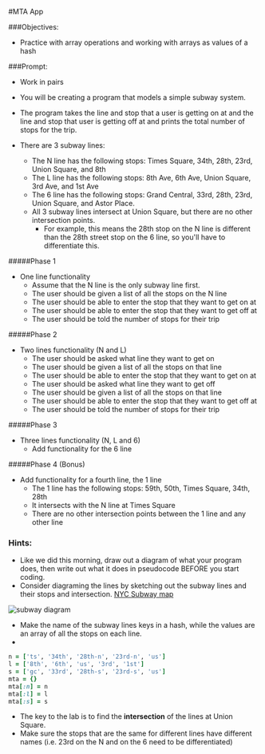 #MTA App

###Objectives:
- Practice with array operations and working with arrays as values of a hash

###Prompt:
- Work in pairs
- You will be creating a program that models a simple subway system.

- The program takes the line and stop that a user is getting on at and the line
and stop that user is getting off at and prints the total number of stops for the trip.
- There are 3 subway lines:
  - The N line has the following stops: Times Square, 34th, 28th, 23rd, Union Square, and 8th
  - The L line has the following stops: 8th Ave, 6th Ave, Union Square, 3rd Ave, and 1st Ave
  - The 6 line has the following stops: Grand Central, 33rd, 28th, 23rd, Union Square, and Astor Place.
  - All 3 subway lines intersect at Union Square, but there are no other intersection points.
    - For example, this means the 28th stop on the N line is different than the 28th street stop on the 6 line, so you'll have to differentiate this.

#####Phase 1
- One line functionality
  - Assume that the N line is the only subway line first.
  - The user should be given a list of all the stops on the N line
  - The user should be able to enter the stop that they want to get on at
  - The user should be able to enter the stop that they want to get off at
  - The user should be told the number of stops for their trip

#####Phase 2
- Two lines functionality (N and L)
  - The user should be asked what line they want to get on
  - The user should be given a list of all the stops on that line
  - The user should be able to enter the stop that they want to get on at
  - The user should be asked what line they want to get off
  - The user should be given a list of all the stops on that line
  - The user should be able to enter the stop that they want to get off at
  - The user should be told the number of stops for their trip

#####Phase 3
- Three lines functionality (N, L and 6)
  - Add functionality for the 6 line

#####Phase 4 (Bonus)
- Add functionality for a fourth line, the 1 line
  - The 1 line has the following stops: 59th, 50th, Times Square, 34th, 28th
  - It intersects with the N line at Times Square
  - There are no other intersection points between the 1 line and any other line

### Hints:
* Like we did this morning, draw out a diagram of what your program does, then write out what it does in pseudocode BEFORE you start coding.
* Consider diagraming the lines by sketching out the subway lines and their stops and intersection. [NYC Subway map](http://www.mta.info/maps/submap.html)

 ![subway diagram](mta.png)

* Make the name of the subway lines keys in a hash, while the values are an array of all the stops on each line.
* 
```ruby
n = ['ts', '34th', '28th-n', '23rd-n', 'us']
l = ['8th', '6th', 'us', '3rd', '1st']
s = ['gc', '33rd', '28th-s', '23rd-s', 'us']
mta = {}
mta[:n] = n
mta[:l] = l
mta[:s] = s
```

* The key to the lab is to find the __intersection__ of the lines at Union Square.
* Make sure the stops that are the same for different lines have different names (i.e. 23rd on the N and on the 6 need to be differentiated)

